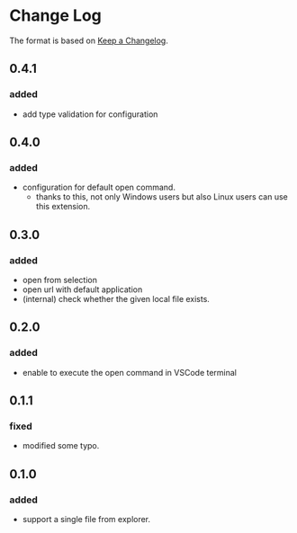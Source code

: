 # Change Log

The format is based on [Keep a Changelog](https://keepachangelog.com/en/1.0.0/).

## 0.4.1

### added

- add type validation for configuration

## 0.4.0

### added

- configuration for default open command.
  - thanks to this, not only Windows users but also Linux users can use this extension.

## 0.3.0

### added

- open from selection
- open url with default application
- (internal) check whether the given local file exists.

## 0.2.0

### added

- enable to execute the open command in VSCode terminal

## 0.1.1

### fixed
- modified some typo.

## 0.1.0

### added

- support a single file from explorer.
